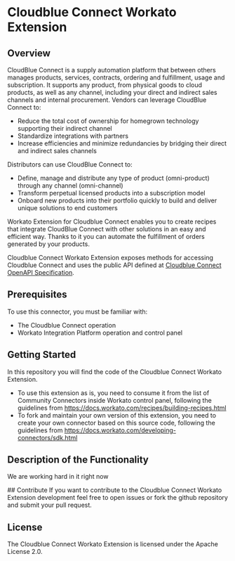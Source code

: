 # Cloudblue Connect Workato Extension

## Overview
CloudBlue Connect is a supply automation platform that between others manages products, services, contracts, ordering and fulfillment, usage and subscription.
It supports any product, from physical goods to cloud products, as well as any channel, including your direct and indirect sales channels and internal procurement.
Vendors can leverage CloudBlue Connect to:
-   Reduce the total cost of ownership for homegrown technology supporting their indirect channel
-   Standardize integrations with partners
-   Increase efficiencies and minimize redundancies by bridging their direct and indirect sales channels

Distributors can use CloudBlue Connect to:
-   Define, manage and distribute any type of product (omni-product) through any channel (omni-channel)
-   Transform perpetual licensed products into a subscription model
-   Onboard new products into their portfolio quickly to build and deliver unique solutions to end customers

Workato Extension for Cloudblue Connect enables you to create recipes that integrate CloudBlue Connect with other solutions in an easy and efficient way. Thanks to it you can automate the fulfillment of orders generated by your products.

Cloudblue Connect Workato Extension exposes methods for accessing Cloudblue Connect and uses the public API defined at [Cloudblue Connect OpenAPI Specification](https://connect.cloudblue.com/community/api/openapi/).

## Prerequisites
To use this connector, you must be familiar with:

-   The Cloudblue Connect operation    
-   Workato Integration Platform operation and control panel

## Getting Started

In this repository you will find the code of the Cloudblue Connect Workato Extension.
-   To use this extension as is, you need to consume it from the list of Community Connectors inside Workato control panel, following the guidelines from https://docs.workato.com/recipes/building-recipes.html
-   To fork and maintain your own version of this extension, you need to create your own connector based on this source code, following the guidelines from https://docs.workato.com/developing-connectors/sdk.html

## Description of the Functionality
We are working hard in it right now

## Contribute
If you want to contribute to the Cloudblue Connect Workato Extension development feel free to open issues or fork the github repository and submit your pull request.

## License
The Cloudblue Connect Workato Extension is licensed under the Apache License 2.0.
